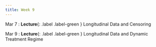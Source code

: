 ```yaml
---
title: Week 9
---
```


Mar 7
: **Lecture**{: .label .label-green } Longitudinal Data and Censoring

Mar 9
: **Lecture**{: .label .label-green } Longitudinal Data and Dynamic Treatment Regime
